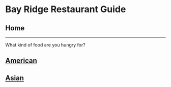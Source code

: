 # Bay Ridge Restaurant Guide
## Home
---
What kind of food are you hungry for?
## [American](american/american.md)
## [Asian](Asian/asian.md)
